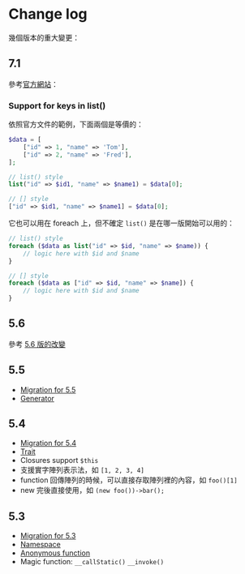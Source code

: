 # Change log

幾個版本的重大變更：

## 7.1

參考[官方網站](http://php.net/manual/en/migration71.new-features.php)：

### Support for keys in list()

依照官方文件的範例，下面兩個是等價的：

```php
$data = [
    ["id" => 1, "name" => 'Tom'],
    ["id" => 2, "name" => 'Fred'],
];

// list() style
list("id" => $id1, "name" => $name1) = $data[0];

// [] style
["id" => $id1, "name" => $name1] = $data[0];
```

它也可以用在 foreach 上，但不確定 `list()` 是在哪一版開始可以用的：

```php
// list() style
foreach ($data as list("id" => $id, "name" => $name)) {
    // logic here with $id and $name
}

// [] style
foreach ($data as ["id" => $id, "name" => $name]) {
    // logic here with $id and $name
}
```

## 5.6

參考 [5.6 版的改變](5.6.md)

## 5.5

* [Migration for 5.5](http://php.net/manual/en/migration55.php)
* [Generator](http://php.net/manual/en/language.generators.php)

## 5.4

* [Migration for 5.4](http://php.net/manual/en/migration54.php)
* [Trait](http://php.net/manual/en/language.oop5.traits.php)
* Closures support `$this`
* 支援實字陣列表示法，如 `[1, 2, 3, 4]`
* function 回傳陣列的時候，可以直接存取陣列裡的內容，如 `foo()[1]`
* new 完後直接使用，如 `(new foo())->bar();`

## 5.3

* [Migration for 5.3](http://php.net/manual/en/migration53.php)
* [Namespace](http://php.net/manual/en/language.namespaces.php)
* [Anonymous function](http://php.net/manual/en/functions.anonymous.php)
* Magic function: `__callStatic()` `__invoke()`
